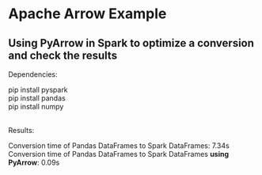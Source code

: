 # Apache Arrow Example
## Using PyArrow in Spark to optimize a conversion and check the results

Dependencies:

pip install pyspark<br>
pip install pandas<br>
pip install numpy<br>



<br>Results:<br>

Conversion time of Pandas DataFrames to Spark DataFrames: 7.34s<br>
Conversion time of Pandas DataFrames to Spark DataFrames **using PyArrow**: 0.09s

